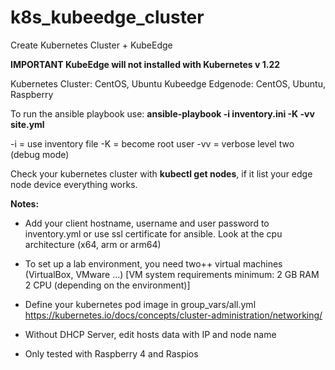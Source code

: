 # k8s_kubeedge_cluster
Create Kubernetes Cluster + KubeEdge

**IMPORTANT KubeEdge will not installed with Kubernetes v 1.22**

Kubernetes Cluster: CentOS, Ubuntu
Kubeedge Edgenode: CentOS, Ubuntu, Raspberry

To run the ansible playbook use:
**ansible-playbook -i inventory.ini -K -vv site.yml**

-i  = use inventory file
-K  = become root user
-vv = verbose level two (debug mode)

Check your kubernetes cluster with **kubectl get nodes**, if it list your edge node device everything works.

**Notes:**
* Add your client hostname, username and user password to inventory.yml or use ssl certificate for ansible.
Look at the cpu architecture (x64, arm or arm64)

* To set up a lab environment, you need two++ virtual machines (VirtualBox, VMware ...)
[VM system requirements minimum:
2 GB RAM
2 CPU (depending on the environment)]

* Define your kubernetes pod image in group_vars/all.yml
https://kubernetes.io/docs/concepts/cluster-administration/networking/

* Without DHCP Server, edit hosts data with IP and node name

* Only tested with Raspberry 4 and Raspios
